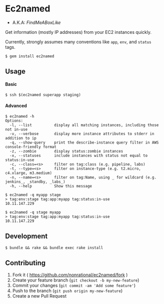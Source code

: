 # Ec2named

- A.K.A: _FindMeABoxLike_

Get information (mostly IP addresses) from your EC2 instances quickly.

Currently, strongly assumes many conventions like `app`, `env`, and `status` tags.

    $ gem install ec2named

## Usage

#### Basic

    $ ssh $(ec2named superapp staging)

#### Advanced

```
$ ec2named -h
Options:
  -l, --list          display all matching instances, including those not in-use
  -v, --verbose       display more instance attributes to stderr in addition to ip
  -q, --show-query    print the describe-instance query filter in AWS console-friendly format
  -z, --zombie        display status:zombie instances
  -x, --statuses      include instances with status not equal to status:in-use
  -c, --class=<s>     filter on tag:class (e.g. pipeline, labs)
  -t, --type=<s>      filter on instance-type (e.g. t2.micro, c4.xlarge, m3.medium)
  -n, --name=<s>      filter on tag:Name, using _ for wildcard (e.g. jenkins_, _standby, _labs_)
  -h, --help          Show this message
```

    $ ec2named -q myapp stage
    > tag:env:stage tag:app:myapp tag:status:in-use
    10.11.147.229

    $ ec2named -q stage myapp
    > tag:env:stage tag:app:myapp tag:status:in-use
    10.11.147.229

## Development

    $ bundle && rake && bundle exec rake install

## Contributing

1. Fork it ( https://github.com/nonrational/ec2named/fork )
2. Create your feature branch (`git checkout -b my-new-feature`)
3. Commit your changes (`git commit -am 'Add some feature'`)
4. Push to the branch (`git push origin my-new-feature`)
5. Create a new Pull Request
